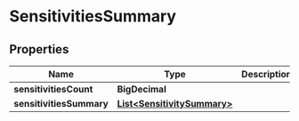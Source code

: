 

# SensitivitiesSummary


## Properties

| Name | Type | Description | Notes |
|------------ | ------------- | ------------- | -------------|
|**sensitivitiesCount** | **BigDecimal** |  |  |
|**sensitivitiesSummary** | [**List&lt;SensitivitySummary&gt;**](SensitivitySummary.md) |  |  |



